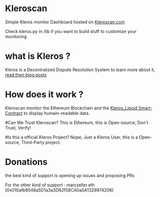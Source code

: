 # Kleroscan
Simple Kleros monitor Dashboard hosted on [Kleroscan.com](http://kleroscan.com)

Check kleros.py in /lib if you want to build stuff to customize your monitoring

# what is Kleros ?

Kleros is a Decentralized Dispute Resolution System to learn more about it, [read their blog posts](https://blog.kleros.io/)

# How does it work ?
Kleroscan monitor the Ethereum Blockchain and the [Kleros_Liquid Smart-Contract](https://etherscan.io/address/0x988b3a538b618c7a603e1c11ab82cd16dbe28069) to display humain-readable data.

#Can We Trust Kleroscan?
This is Ethereum, this is Open-source; Don't Trust, Verify!

#Is this a official Kleros Project?
Nope, Just a Kleros User, this is a Open-source, Third-Party project.

# Donations
the best kind of support is opening up issues and proposing PRs

For the other kind of support : marczeller.eth (0x010afb8548a5D1a3a3D62f58CA0a5A1329974206)
